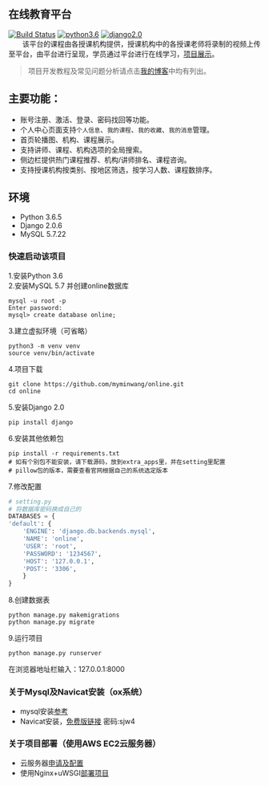 ## 在线教育平台  
[![Build Status](https://travis-ci.org/liangliangyy/DjangoBlog.svg?branch=master)](https://travis-ci.org/liangliangyy/DjangoBlog) [![python3.6](https://img.shields.io/badge/python-3.6-brightgreen.svg)]() [![django2.0](https://img.shields.io/badge/django-2.0-brightgreen.svg)]()   
　　该平台的课程由各授课机构提供，授课机构中的各授课老师将录制的视频上传至平台，由平台进行呈现，学员通过平台进行在线学习，<a href="http://www.myminwang.top" target="_blank">项目展示</a>。　　
>项目开发教程及常见问题分析请点击<a href="http://www.zxdt.fun/article/p1/0/" target="_blank">我的博客</a>中均有列出。
    
## 主要功能：  
* 账号注册、激活、登录、密码找回等功能。
* 个人中心页面支持`个人信息`、`我的课程`、`我的收藏`、`我的消息`管理。
* 首页轮播图、机构、课程展示。
* 支持讲师、课程、机构选项的全局搜索。
* 侧边栏提供热门课程推荐、机构/讲师排名、课程咨询。
* 支持授课机构按类别、按地区筛选，按学习人数、课程数排序。

## 环境
* Python 3.6.5
* Django 2.0.6
* MySQL 5.7.22


### 快速启动该项目
1.安装Python 3.6  
2.安装MySQL 5.7 并创建online数据库

    mysql -u root -p
    Enter password: 
    mysql> create database online;
    
3.建立虚拟环境（可省略）

    python3 -m venv venv
    source venv/bin/activate
    
4.项目下载

    git clone https://github.com/myminwang/online.git
    cd online

5.安装Django 2.0

    pip install django
    
6.安装其他依赖包

    pip install -r requirements.txt 
    # 如有个别包不能安装，请下载源码，放到extra_apps里，并在setting里配置
    # pillow包的版本，需要查看官网根据自己的系统选定版本

7.修改配置
```python
# setting.py
# 将数据库密码换成自己的
DATABASES = {
'default': {
    'ENGINE': 'django.db.backends.mysql',
    'NAME': 'online',
    'USER': 'root',
    'PASSWORD': '1234567',
    'HOST': '127.0.0.1',
    'POST': '3306',
    }
}
```
8.创建数据表

    python manage.py makemigrations
    python manage.py migrate
    
9.运行项目

    python manage.py runserver

在浏览器地址栏输入：127.0.0.1:8000


### 关于Mysql及Navicat安装（ox系统）  

* mysql安装[参考](http://www.cnblogs.com/wendaobiancheng/p/9041278.html)
* Navicat安装，[免费版链接](https://pan.baidu.com/s/1mWqOacmSqWmVD5YgRbUoCg)  密码:sjw4

### 关于项目部署（使用AWS EC2云服务器）  

* 云服务器[申请及配置](https://www.cnblogs.com/wendaobiancheng/p/9172083.html)
* 使用Nginx+uWSGI[部署项目](https://www.cnblogs.com/wendaobiancheng/p/9172425.html)  
